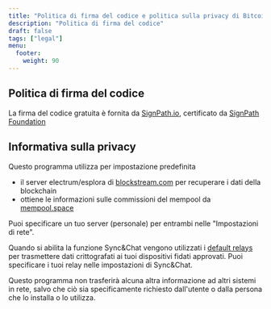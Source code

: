 ```yaml
---
title: "Politica di firma del codice e politica sulla privacy di Bitcoin Safe"
description: "Politica di firma del codice"
draft: false
tags: ["legal"]
menu:
  footer:
    weight: 90
---
```



## Politica di firma del codice


La firma del codice gratuita è fornita da [SignPath.io](https://about.signpath.io/), certificato da [SignPath Foundation](https://signpath.org/)


## Informativa sulla privacy
Questo programma utilizza per impostazione predefinita
- il server electrum/esplora di [blockstream.com](https://blockstream.com/) per recuperare i dati della blockchain
- ottiene le informazioni sulle commissioni del mempool da [mempool.space](https://mempool.space/)

Puoi specificare un tuo server (personale) per entrambi nelle "Impostazioni di rete".

Quando si abilita la funzione Sync&Chat vengono utilizzati i [default relays](https://github.com/andreasgriffin/bitcoin-nostr-chat/blob/main/bitcoin_nostr_chat/default_relays.py) per trasmettere dati crittografati ai tuoi dispositivi fidati approvati. Puoi specificare i tuoi relay nelle impostazioni di Sync&Chat.

Questo programma non trasferirà alcuna altra informazione ad altri sistemi in rete, salvo che ciò sia specificamente richiesto dall'utente o dalla persona che lo installa o lo utilizza.